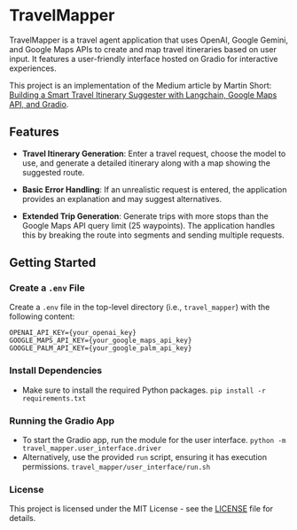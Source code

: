 # TravelMapper

TravelMapper is a travel agent application that uses OpenAI, Google Gemini, and Google Maps APIs to create and map travel itineraries based on user input. It features a user-friendly interface hosted on Gradio for interactive experiences.

This project is an implementation of the Medium article by Martin Short: [Building a Smart Travel Itinerary Suggester with Langchain, Google Maps API, and Gradio](https://medium.com/towards-data-science/building-a-smart-travel-itinerary-suggester-with-langchain-google-maps-api-and-gradio-part-1-4175ff480b74).

## Features

- **Travel Itinerary Generation**: Enter a travel request, choose the model to use, and generate a detailed itinerary along with a map showing the suggested route.
  
- **Basic Error Handling**: If an unrealistic request is entered, the application provides an explanation and may suggest alternatives.

- **Extended Trip Generation**: Generate trips with more stops than the Google Maps API query limit (25 waypoints). The application handles this by breaking the route into segments and sending multiple requests.


## Getting Started

### Create a `.env` File

Create a `.env` file in the top-level directory (i.e., `travel_mapper`) with the following content:

```
OPENAI_API_KEY={your_openai_key}
GOOGLE_MAPS_API_KEY={your_google_maps_api_key}
GOOGLE_PALM_API_KEY={your_google_palm_api_key}
```

### Install Dependencies

- Make sure to install the required Python packages.
`pip install -r requirements.txt
`

### Running the Gradio App

- To start the Gradio app, run the module for the user interface.
```python -m travel_mapper.user_interface.driver```
- Alternatively, use the provided `run` script, ensuring it has execution permissions.
```travel_mapper/user_interface/run.sh```

### License

This project is licensed under the MIT License - see the [LICENSE](LICENSE) file for details.

